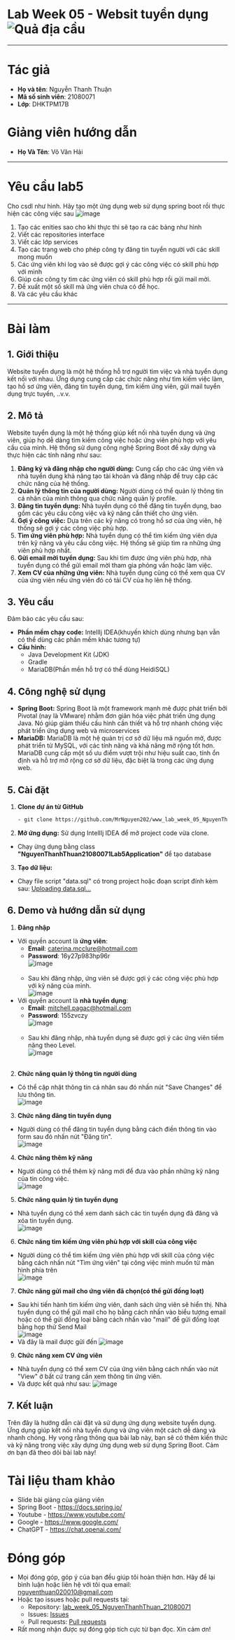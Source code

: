 # Lab Week 05 - Websit tuyển dụng ![Quả địa cầu](https://img.icons8.com/ios/50/000000/worldwide-location.png)

----

# Tác giả
- **Họ và tên**: Nguyễn Thanh Thuận
- **Mã số sinh viên**: 21080071
- **Lớp**: DHKTPM17B
# Giảng viên hướng dẫn
- **Họ Và Tên**: Võ Văn Hải

----
# Yêu cầu lab5
Cho csdl như hình. Hãy tạo một ứng dụng web sử dụng spring boot rồi thực hiện các công việc sau
![image](https://github.com/user-attachments/assets/e170eb37-3d5d-4b24-9fe9-032d88db4aba)
1. Tạo các enities sao cho khi thực thi sẽ tạo ra các bảng như hình 
2. Viết các repositories interface 
3. Viết các lớp services 
4. Tạo các trang web cho phép công ty đăng tin tuyển người với các skill mong muốn 
5. Các ứng viên khi log vào sẽ được gợi ý các công việc có skill phù hợp với mình 
6. Giúp các công ty tìm các ứng viên có skill phù hợp rồi gửi mail mời. 
7. Đề xuất một số skill mà ứng viên chưa có để học. 
8. Và các yêu cầu khác

---
# Bài làm
## 1. Giới thiệu
Website tuyển dụng là một hệ thống hỗ trợ người tìm việc và nhà tuyển dụng kết nối với nhau. Ứng dụng cung cấp các chức năng như tìm kiếm việc làm, tạo hồ sơ ứng viên, đăng tin tuyển dụng, tìm kiếm ứng viên, gửi mail tuyển dụng trực tuyến, ..v.v.

## 2. Mô tả
Website tuyển dụng là một hệ thống giúp kết nối nhà tuyển dụng và ứng viên, giúp họ dễ dàng tìm kiếm công việc hoặc ứng viên phù hợp với yêu cầu của mình. Hệ thống sử dụng công nghệ Spring Boot để xây dựng và thực hiện các tính năng như sau:
1. **Đăng ký và đăng nhập cho người dùng:** Cung cấp cho các ứng viên và nhà tuyển dụng khả năng tạo tài khoản và đăng nhập để truy cập các chức năng của hệ thống.
2. **Quản lý thông tin của người dùng:** Người dùng có thể quản lý thông tin cá nhân của mình thông qua chức năng quản lý profile.
3. **Đăng tin tuyển dụng:** Nhà tuyển dụng có thể đăng tin tuyển dụng, bao gồm các yêu cầu công việc và kỹ năng cần thiết cho ứng viên.
4. **Gợi ý công việc:** Dựa trên các kỹ năng có trong hồ sơ của ứng viên, hệ thống sẽ gợi ý các công việc phù hợp.
5. **Tìm ứng viên phù hợp:** Nhà tuyển dụng có thể tìm kiếm ứng viên dựa trên kỹ năng và yêu cầu công việc. Hệ thống sẽ giúp tìm ra những ứng viên phù hợp nhất.
6. **Gửi email mời tuyển dụng:** Sau khi tìm được ứng viên phù hợp, nhà tuyển dụng có thể gửi email mời tham gia phỏng vấn hoặc làm việc.
7. **Xem CV của những ứng viên:** Nhà tuyển dụng cũng có thể xem qua CV của ứng viên nếu ứng viên đó có tải CV của họ lên hệ thống.

## 3. Yêu cầu
Đảm bảo các yêu cầu sau:
- **Phần mềm chạy code:** IntellIj IDEA(khuyến khích dùng nhưng bạn vẫn có thể dùng các phần mềm khác tương tự)
- **Cấu hình:**
  + Java Development Kit (JDK)
  + Gradle
  + MariaDB(Phần mền hỗ trợ có thể dùng HeidiSQL)
## 4. Công nghệ sử dụng
- **Spring Boot:** Spring Boot là một framework mạnh mẽ được phát triển bởi Pivotal (nay là VMware) nhằm đơn giản hóa việc phát triển ứng dụng Java. Nó giúp giảm thiểu cấu hình cần thiết và hỗ trợ nhanh chóng việc phát triển ứng dụng web và microservices
- **MariaDB:** MariaDB là một hệ quản trị cơ sở dữ liệu mã nguồn mở, được phát triển từ MySQL, với các tính năng và khả năng mở rộng tốt hơn. MariaDB cung cấp một số ưu điểm vượt trội như hiệu suất cao, tính ổn định và hỗ trợ mở rộng cơ sở dữ liệu, đặc biệt là trong các ứng dụng web.
## 5. Cài đặt
1. **Clone dự án từ GitHub**
   ```bash
   - git clone https://github.com/MrNguyen202/www_lab_week_05_NguyenThanhThuan_21080071.git
   ```
2. **Mở ứng dụng:** Sử dụng IntellIj IDEA để mở project code vừa clone.
- Chạy ừng dụng bằng class **"NguyenThanhThuan21080071Lab5Application"** để tạo database
3. **Tạo dữ liệu:**
- Chạy file script "data.sql" có trong project hoặc đoạn script đính kèm sau:
[Uploading data.sql…]()
## 6. Demo và hướng dẫn sử dụng
1. **Đăng nhập**
- Với quyền account là **ứng viên**:
  + **Email**: caterina.mcclure@hotmail.com
  + **Password**: 16y27p983hp96r <br>
  ![image](https://github.com/user-attachments/assets/db032d4f-d94b-4474-b0c1-ce512e1b5ab2) <br> <br>
  + Sau khi đăng nhập, ứng viên sẽ được gợi ý các công việc phù hợp với kỹ năng của mình. <br>
  ![image](https://github.com/user-attachments/assets/7adc134c-3b17-44e7-b92a-9c30b24387df)
- Với quyền account là **nhà tuyển dụng**:
  + **Email**: mitchell.pagac@hotmail.com
  + **Password**: 155zvczy <br>
  ![image](https://github.com/user-attachments/assets/e4379a51-6915-45e6-848b-76363bcd03f3) <br> <br>
  + Sau khi đăng nhập, nhà tuyển dụng sẽ được gợi ý các ứng viên tiềm năng theo Level. <br>
  ![image](https://github.com/user-attachments/assets/a091beac-d1cc-4408-a431-b626476c26dd) <br> <br>
2. **Chức năng quản lý thông tin người dùng** <br>
- Có thể cập nhật thông tin cá nhân sau đó nhấn nút "Save Changes" để lưu thông tin. <br> 
![image](https://github.com/user-attachments/assets/a1e3fe74-5f70-476f-abbe-17e26ce77f08)
3. **Chức năng đăng tin tuyển dụng**
- Người dùng có thể đăng tin tuyển dụng bằng cách điền thông tin vào form sau đó nhấn nút "Đăng tin". <br>
![image](https://github.com/user-attachments/assets/510d1cb4-b1ee-45c3-8043-7fa6f4d17202)
4. **Chức năng thêm kỹ năng**
- Người dùng có thể thêm kỹ năng mới để đưa vào phần những kỹ năng của tin công việc. <br>
![image](https://github.com/user-attachments/assets/5633746b-bbbd-40ef-9a3d-c155a4fc7488)
5. **Chức năng quản lý tin tuyển dụng**
- Nhà tuyển dụng có thể xem danh sách các tin tuyển dụng đã đăng và xóa tin tuyển dụng. <br>
![image](https://github.com/user-attachments/assets/d0417b89-663f-4516-af1f-c9cbfd0ae813)
6. **Chức năng tìm kiếm ứng viên phù hợp với skill của công việc**
- Người dùng có thể tìm kiếm ứng viên phù hợp với skill của công việc bằng cách nhấn nút "Tìm ứng viên" tại công việc mình muốn từ màn hình phía trên <br>
![image](https://github.com/user-attachments/assets/7529e68a-c223-4f42-b046-3aa63609d260)
7. **Chức năng gửi mail cho ứng viên đã chọn(có thể gửi đồng loạt)**
- Sau khi tiến hành tìm kiếm ứng viên, danh sách ứng viên sẽ hiển thị. Nhà tuyển dụng có thể gửi mail cho họ bằng cách nhấn vào biểu tượng email hoặc có thể gửi đồng loại bằng cách nhấn vào "mail" để gửi đồng loạt bằng họp thử Send Mail<br>
![image](https://github.com/user-attachments/assets/bedab042-ab78-48f5-9228-cec065497216)
- Và đây là mail được gửi đến 
![image](https://github.com/user-attachments/assets/61410093-8830-4586-8002-f24616eaf9b7)
9. **Chức năng xem CV ứng viên**
- Nhà tuyển dụng có thể xem CV của ứng viên bằng cách nhấn vào nút "View" ở bất cứ trang cần xem thông tin ứng viên. <br>
- Và được kết quả như sau:
   ![image](https://github.com/user-attachments/assets/e87b6027-e334-4ffd-9970-a7fbb95abc55)

## 7. Kết luận
Trên đây là hướng dẫn cài đặt và sử dụng ứng dụng website tuyển dụng. Ứng dụng giúp kết nối nhà tuyển dụng và ứng viên một cách dễ dàng và nhanh chóng. Hy vọng rằng thông qua bài lab này, bạn sẽ có thêm kiến thức và kỹ năng trong việc xây dựng ứng dụng web sử dụng Spring Boot. Cảm ơn bạn đã theo dõi bài lab này!

# Tài liệu tham khảo
- Slide bài giảng của giảng viên
- Spring Boot - https://docs.spring.io/
- Youtube - https://www.youtube.com/
- Google - https://www.google.com/
- ChatGPT - https://chat.openai.com/
# Đóng góp
- Mọi đóng góp, góp ý của bạn đều giúp tôi hoàn thiện hơn. Hãy để lại bình luận hoặc liên hệ với tôi qua email: nguyenthuan020010@gmail.com
- Hoặc tạo issues hoặc pull requests tại:
    + Repository: [lab_week_05_NguyenThanhThuan_21080071](https://github.com/ngocmai1522k2/www_lab_week5.git)
    + Issues: [Issues](https://github.com/MrNguyen202/www_lab_week_05_NguyenThanhThuan_21080071/issues/new)
    + Pull requests: [Pull requests](https://github.com/MrNguyen202/www_lab_week_05_NguyenThanhThuan_21080071/compare)
- Rất mong nhận được sự đóng góp tích cực từ bạn đọc. Xin cảm ơn!